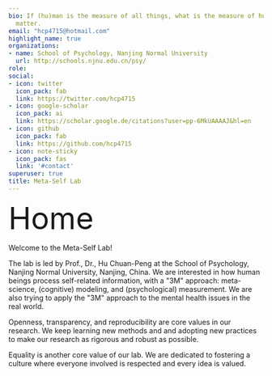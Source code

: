 ```yaml
---
bio: If (hu)man is the measure of all things, what is the measure of human?
  matter.
email: "hcp4715@hotmail.com"
highlight_name: true
organizations:
- name: School of Psychology, Nanjing Normal University
  url: http://schools.njnu.edu.cn/psy/
role: 
social:
- icon: twitter
  icon_pack: fab
  link: https://twitter.com/hcp4715
- icon: google-scholar
  icon_pack: ai
  link: https://scholar.google.de/citations?user=pp-6MkUAAAAJ&hl=en
- icon: github
  icon_pack: fab
  link: https://github.com/hcp4715
- icon: note-sticky
  icon_pack: fas
  link: '#contact'
superuser: true
title: Meta-Self Lab
---
```


<span style="font-size: 60px;">Home</span>

Welcome to the Meta-Self Lab!

The lab is led by Prof., Dr., Hu Chuan-Peng at the School of Psychology, Nanjing Normal University, Nanjing, China. We are interested in how human beings process self-related information, with a "3M" approach: meta-science, (cognitive) modeling, and (psychological) measurement. We are also trying to apply the "3M" approach to the mental health issues in the real world.

Openness, transparency, and reproducibility are core values in our research. We keep learning new methods and and adopting new practices to make our research as rigorous and robust as possible. 

Equality is another core value of our lab. We are dedicated to fostering a culture where everyone involved is respected and every idea is valued. 


